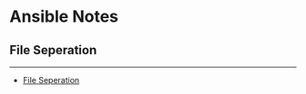 # Ansible Notes

## File Seperation
-------------------

* [File Seperation](https://github.com/Musti4096/Ansible-Notes/tree/master/001.File-Seperation)